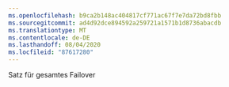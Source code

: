 ```yaml
---
ms.openlocfilehash: b9ca2b148ac404817cf771ac67f7e7da72bd8fbb
ms.sourcegitcommit: ad4d92dce894592a259721a1571b1d8736abacdb
ms.translationtype: MT
ms.contentlocale: de-DE
ms.lasthandoff: 08/04/2020
ms.locfileid: "87617280"
---
```

Satz für gesamtes Failover
